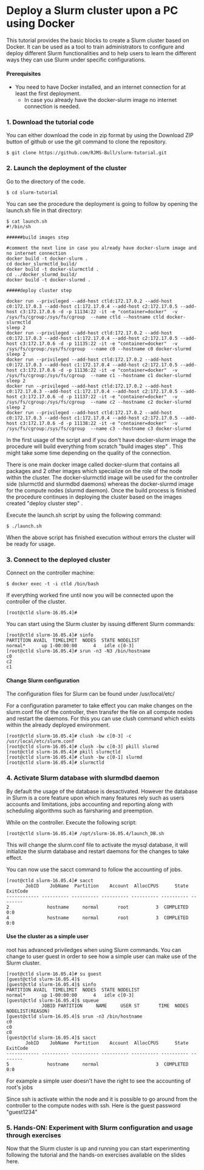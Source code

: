 # Deploy a Slurm cluster upon a PC using Docker

This tutorial provides the basic blocks to create a Slurm cluster based on Docker.
It can be used as a tool to train administrators to configure and deploy different Slurm functionalities 
and to help users to learn the different ways they can use Slurm under specific configurations.


#### Prerequisites

- You need to have Docker installed, and an internet connection for at least the first deployment.
	* In case you already have the docker-slurm image no internet connection is needed. 

### 1. Download the tutorial code

You can either download the code in zip format by using the Download ZIP button of github
or use the git command to clone the repository.

```
$ git clone https://github.com/RJMS-Bull/slurm-tutorial.git
```
### 2. Launch the deployment of the cluster

Go to the directory of the code. 

```
$ cd slurm-tutorial
```
You can see the procedure the deployment is going to follow by opening the launch.sh file in that directory:

```
$ cat launch.sh
#!/bin/sh

######build images step

#comment the next line in case you already have docker-slurm image and no internet connection
docker build -t docker-slurm .
cd docker_slurmctld_build/
docker build -t docker-slurmctld .
cd ../docker_slurmd_build/
docker build -t docker-slurmd .

#####deploy cluster step

docker run --privileged --add-host ctld:172.17.0.2 --add-host c0:172.17.0.3 --add-host c1:172.17.0.4 --add-host c2:172.17.0.5 --add-host c3:172.17.0.6 -d -p 11134:22 -it -e "container=docker"  -v /sys/fs/cgroup:/sys/fs/cgroup  --name ctld --hostname ctld docker-slurmctld
sleep 2
docker run --privileged --add-host ctld:172.17.0.2 --add-host c0:172.17.0.3 --add-host c1:172.17.0.4 --add-host c2:172.17.0.5 --add-host c3:172.17.0.6 -d -p 11135:22 -it -e "container=docker"  -v /sys/fs/cgroup:/sys/fs/cgroup  --name c0 --hostname c0 docker-slurmd
sleep 2
docker run --privileged --add-host ctld:172.17.0.2 --add-host c0:172.17.0.3 --add-host c1:172.17.0.4 --add-host c2:172.17.0.5 --add-host c3:172.17.0.6 -d -p 11136:22 -it -e "container=docker"  -v /sys/fs/cgroup:/sys/fs/cgroup  --name c1 --hostname c1 docker-slurmd
sleep 2
docker run --privileged --add-host ctld:172.17.0.2 --add-host c0:172.17.0.3 --add-host c1:172.17.0.4 --add-host c2:172.17.0.5 --add-host c3:172.17.0.6 -d -p 11137:22 -it -e "container=docker"  -v /sys/fs/cgroup:/sys/fs/cgroup  --name c2 --hostname c2 docker-slurmd
sleep 2
docker run --privileged --add-host ctld:172.17.0.2 --add-host c0:172.17.0.3 --add-host c1:172.17.0.4 --add-host c2:172.17.0.5 --add-host c3:172.17.0.6 -d -p 11138:22 -it -e "container=docker"  -v /sys/fs/cgroup:/sys/fs/cgroup  --name c3 --hostname c3 docker-slurmd
```
In the first usage of the script and if you don't have docker-slurm image the procedure will build everything
from scratch "build images step" . This might take some time depending on the quality of the connection.

There is one main docker image called docker-slurm that contains all packages and 2 other images which specialize on the role of the node within the cluster.
The docker-slurmctld image will be used for the controller side (slurmctld and slurmdbd daemons) whereas the docker-slurmd image for the compute nodes (slurmd daemon).
Once the build process is finished the procedure continues in deploying the cluster based on the images created "deploy cluster step" .

Execute the launch.sh script by using the following command:

```
$ ./launch.sh
```
When the above script has finished execution without errors the cluster will be ready for usage.

### 3. Connect to the deployed cluster 
 
Connect on the controller machine:

```
$ docker exec -t -i ctld /bin/bash
```
If everything worked fine until now you will be connected upon the controller of the cluster.

```
[root@ctld slurm-16.05.4]#
```
You can start using the Slurm cluster by issuing different Slurm commands:

```
[root@ctld slurm-16.05.4]# sinfo
PARTITION AVAIL  TIMELIMIT  NODES  STATE NODELIST
normal*      up 1-00:00:00      4   idle c[0-3]
[root@ctld slurm-16.05.4]# srun -n3 -N3 /bin/hostname
c0
c2
c1
```
#### Change Slurm configuration

The configuration files for Slurm can be found under /usr/local/etc/

For a configuration parameter to take effect you can make changes on the slurm.conf file of the controller, then transfer
the file on all compute nodes and restart the daemons. For this you can use clush command which exists within the already deployed environment.

```
[root@ctld slurm-16.05.4]# clush -bw c[0-3] -c /usr/local/etc/slurm.conf
[root@ctld slurm-16.05.4]# clush -bw c[0-3] pkill slurmd
[root@ctld slurm-16.05.4]# pkill slurmctld
[root@ctld slurm-16.05.4]# clush -bw c[0-1] slurmd
[root@ctld slurm-16.05.4]# slurmctld
```
### 4. Activate Slurm database with slurmdbd daemon

By default the usage of the database is desactivated. However the database in Slurm is a core feature upon which many features rely such as
users accounts and limitations, jobs accounting and reporting along with scheduling algorithms such as fairsharing and preemption.

While on the controller. Execute the following script:

```
[root@ctld slurm-16.05.4]# /opt/slurm-16.05.4/launch_DB.sh
```
This will change the slurm.conf file to activate the mysql database, it will initialize the slurm database and restart daemons for 
the changes to take effect.

You can now use the sacct command to follow the accounting of jobs.

```
[root@ctld slurm-16.05.4]# sacct
       JobID    JobName  Partition    Account  AllocCPUS      State ExitCode 
------------ ---------- ---------- ---------- ---------- ---------- -------- 
2              hostname     normal       root          3  COMPLETED      0:0 
4              hostname     normal       root          3  COMPLETED      0:0 
```

#### Use the cluster as a simple user

root has advanced priviledges when using Slurm commands. You can change to user guest in order to see how a simple user can make use of the Slurm cluster.

```
[root@ctld slurm-16.05.4]# su guest
[guest@ctld slurm-16.05.4]$
[guest@ctld slurm-16.05.4]$ sinfo
PARTITION AVAIL  TIMELIMIT  NODES  STATE NODELIST
normal*      up 1-00:00:00      4   idle c[0-3]
[guest@ctld slurm-16.05.4]$ squeue
             JOBID PARTITION     NAME     USER ST       TIME  NODES NODELIST(REASON)
[guest@ctld slurm-16.05.4]$ srun -n3 /bin/hostname
c0
c0
c0
[guest@ctld slurm-16.05.4]$ sacct
       JobID    JobName  Partition    Account  AllocCPUS      State ExitCode 
------------ ---------- ---------- ---------- ---------- ---------- -------- 
5              hostname     normal                     3  COMPLETED      0:0 
```
For example a simple user doesn't have the right to see the accounting of root's jobs

Since ssh is activate within the node and it is possible to go around from the controller to the compute nodes with ssh. Here is the guest password
"guest1234"

### 5. Hands-ON: Experiment with Slurm configuration and usage through exercises

Now that the Slurm cluster is up and running you can start experimenting following the tutorial and the hands-on exercises available
on the slides here.




